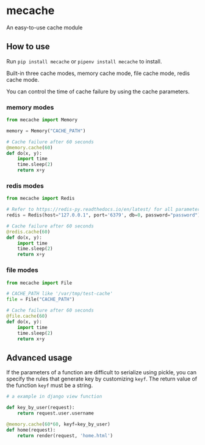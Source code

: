 # mecache

An easy-to-use cache module

## How to use

Run `pip install mecache` or `pipenv install mecache` to install.

Built-in three cache modes, memory cache mode, file cache mode, redis cache mode.

You can control the time of cache failure by using the cache parameters.

### memory modes

```python
from mecache import Memory

memory = Memory("CACHE_PATH")

# Cache failure after 60 seconds
@memory.cache(60)
def do(x, y):
    import time
    time.sleep(2)
    return x+y
```

### redis modes

```python
from mecache import Redis

# Refer to https://redis-py.readthedocs.io/en/latest/ for all parameters
redis = Redis(host="127.0.0.1", port='6379', db=0, password="password")

# Cache failure after 60 seconds
@redis.cache(60)
def do(x, y):
    import time
    time.sleep(2)
    return x+y
```

### file modes

```python
from mecache import File

# CACHE_PATH like '/var/tmp/test-cache'
file = File("CACHE_PATH")

# Cache failure after 60 seconds
@file.cache(60)
def do(x, y):
    import time
    time.sleep(2)
    return x+y
```

## Advanced usage

If the parameters of a function are difficult to serialize using pickle, you can specify the rules that generate key by customizing `keyf`. The return value of the function `keyf`  must be a string.

```python
# a example in django view function

def key_by_user(request):
    return request.user.username

@memory.cache(60*60, keyf=key_by_user)
def home(request):
    return render(request, 'home.html')
```

